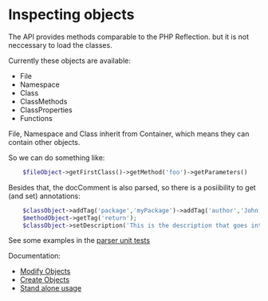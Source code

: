 Inspecting objects
==================

The API provides methods comparable to the PHP Reflection. but it is not neccessary to load the classes.

Currently these objects are available:

 * File
 * Namespace
 * Class
 * ClassMethods
 * ClassProperties
 * Functions

File, Namespace and Class inherit from Container, which means they can contain other objects.

So we can do something like:
```php
	$fileObject->getFirstClass()->getMethod('foo')->getParameters()
```

Besides that, the docComment is also parsed, so there is a posiibility to get (and set) annotations:

```php
	$classObject->addTag('package','myPackage')->addTag('author','John Doe');
	$methodObject->getTag('return');
	$classObject->setDescription('This is the description that goes into the docComment');
```

See some examples in the [parser unit tests][2]

Documentation:
 * [Modify Objects][1]
 * [Create Objects][3]
 * [Stand alone usage][4]

[1]: https://github.com/nicodh/php_parser_api/tree/master/doc/2_Modify_Objects.markdown
[2]: https://github.com/nicodh/php_parser_api/blob/master/Tests/Unit/ParserTest.php
[3]: https://github.com/nicodh/php_parser_api/tree/master/doc/3_Create_Objects.markdown
[4]: https://github.com/nicodh/php_parser_api/tree/master/doc/4_Standalone_Usage.markdown